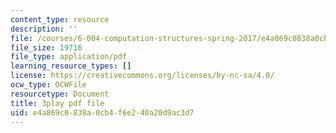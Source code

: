 ```yaml
---
content_type: resource
description: ''
file: /courses/6-004-computation-structures-spring-2017/e4a869c0838a0cb4f6e240a20d9ac3d7_Ht_tyuAWmpM.pdf
file_size: 19716
file_type: application/pdf
learning_resource_types: []
license: https://creativecommons.org/licenses/by-nc-sa/4.0/
ocw_type: OCWFile
resourcetype: Document
title: 3play pdf file
uid: e4a869c0-838a-0cb4-f6e2-40a20d9ac3d7
---
```


